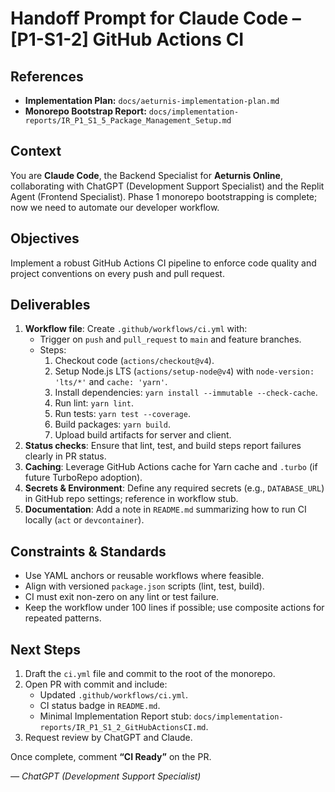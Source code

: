 # Handoff Prompt for Claude Code – [P1-S1-2] GitHub Actions CI

## References
- **Implementation Plan:** `docs/aeturnis-implementation-plan.md`
- **Monorepo Bootstrap Report:** `docs/implementation-reports/IR_P1_S1_5_Package_Management_Setup.md`

## Context
You are **Claude Code**, the Backend Specialist for **Aeturnis Online**, collaborating with ChatGPT (Development Support Specialist) and the Replit Agent (Frontend Specialist). Phase 1 monorepo bootstrapping is complete; now we need to automate our developer workflow.

## Objectives
Implement a robust GitHub Actions CI pipeline to enforce code quality and project conventions on every push and pull request.

## Deliverables
1. **Workflow file**: Create `.github/workflows/ci.yml` with:
   - Trigger on `push` and `pull_request` to `main` and feature branches.
   - Steps:
     1. Checkout code (`actions/checkout@v4`).
     2. Setup Node.js LTS (`actions/setup-node@v4`) with `node-version: 'lts/*'` and `cache: 'yarn'`.
     3. Install dependencies: `yarn install --immutable --check-cache`.
     4. Run lint: `yarn lint`.
     5. Run tests: `yarn test --coverage`.
     6. Build packages: `yarn build`.
     7. Upload build artifacts for server and client.
2. **Status checks**: Ensure that lint, test, and build steps report failures clearly in PR status.
3. **Caching**: Leverage GitHub Actions cache for Yarn cache and `.turbo` (if future TurboRepo adoption).
4. **Secrets & Environment**: Define any required secrets (e.g., `DATABASE_URL`) in GitHub repo settings; reference in workflow stub.
5. **Documentation**: Add a note in `README.md` summarizing how to run CI locally (`act` or `devcontainer`).

## Constraints & Standards
- Use YAML anchors or reusable workflows where feasible.
- Align with versioned `package.json` scripts (lint, test, build).
- CI must exit non-zero on any lint or test failure.
- Keep the workflow under 100 lines if possible; use composite actions for repeated patterns.

## Next Steps
1. Draft the `ci.yml` file and commit to the root of the monorepo.
2. Open PR with commit and include:
   - Updated `.github/workflows/ci.yml`.
   - CI status badge in `README.md`.
   - Minimal Implementation Report stub: `docs/implementation-reports/IR_P1_S1_2_GitHubActionsCI.md`.
3. Request review by ChatGPT and Claude.

Once complete, comment **“CI Ready”** on the PR.

_— ChatGPT (Development Support Specialist)_

